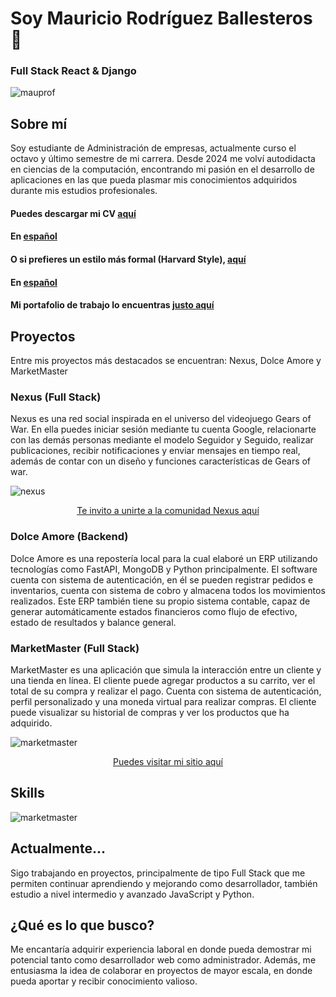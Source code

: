 # Soy Mauricio Rodríguez Ballesteros 👋
### Full Stack React & Django
<img src="https://github.com/user-attachments/assets/a4458b75-f4b7-4780-82a5-3b7ed4da67d4" alt="mauprof" width="full" />

## Sobre mí
Soy estudiante de Administración de empresas, actualmente curso el octavo y último semestre de mi carrera.
Desde 2024 me volví autodidacta en ciencias de la computación, encontrando mi pasión en el desarrollo de aplicaciones en las que pueda plasmar 
mis conocimientos adquiridos durante mis estudios profesionales.
#### Puedes descargar mi CV <a href="https://github.com/user-attachments/files/21132230/MauricioCV.pdf" download="Mauricio_CV"> aquí</a>
#### En <a href="https://github.com/user-attachments/files/21132249/MauricioCVEspanol.pdf"> español</a>
#### O si prefieres un estilo más formal (Harvard Style), <a href="https://github.com/user-attachments/files/21132236/MauricioHarvardCV.pdf" download="Mauricio_Harvard_CV"> aquí</a>
#### En <a href="https://github.com/user-attachments/files/21132251/MauricioHarvardCVEspanol.pdf"> español</a>
#### Mi portafolio de trabajo lo encuentras <a href="https://portafoliomauricio.netlify.app/">justo aquí</a>


## Proyectos
Entre mis proyectos más destacados se encuentran: Nexus, Dolce Amore y MarketMaster

### Nexus (Full Stack)
Nexus es una red social inspirada en el universo del videojuego Gears of War. En ella puedes iniciar sesión mediante tu cuenta Google, relacionarte con las demás personas mediante el modelo Seguidor y Seguido, realizar publicaciones, recibir notificaciones y enviar mensajes en tiempo real, además de contar con un diseño y funciones características de Gears of war.

<img src="https://github.com/user-attachments/assets/225c2e18-3005-47de-851f-23f9380e8301" alt="nexus" width="full" />
<p align="center" >
<a href="https://nexussn.netlify.app">Te invito a unirte a la comunidad Nexus aquí</a>
</p>

### Dolce Amore (Backend)
Dolce Amore es una repostería local para la cual elaboré un ERP utilizando tecnologías como FastAPI, MongoDB y Python principalmente.
El software cuenta con sistema de autenticación, en él se pueden registrar pedidos e inventarios, cuenta con sistema de cobro y almacena todos los movimientos realizados.
Este ERP también tiene su propio sistema contable, capaz de generar automáticamente estados financieros como flujo de efectivo, estado de resultados y balance general.

### MarketMaster (Full Stack)
MarketMaster es una aplicación que simula la interacción entre un cliente y una tienda en línea.
El cliente puede agregar productos a su carrito, ver el total de su compra y realizar el pago. Cuenta con sistema de autenticación, perfil personalizado y una moneda virtual para realizar compras.
El cliente puede visualizar su historial de compras y ver los productos que ha adquirido.

<img src="https://github.com/user-attachments/assets/22a79a9a-8a6c-4b52-bedd-cfe9f2c54c67" alt="marketmaster" width="full" />
<p align="center" >
<a href="https://marketmasterplus.netlify.app">Puedes visitar mi sitio aquí</a>
</p>

## Skills
<img src="https://github.com/user-attachments/assets/32108f65-aff4-4d34-89a7-e9e204b2fd2d" alt="marketmaster" width="full" />

## Actualmente...
Sigo trabajando en proyectos, principalmente de tipo Full Stack que me permiten continuar aprendiendo y mejorando como desarrollador, también estudio 
a nivel intermedio y avanzado JavaScript y Python.

## ¿Qué es lo que busco?
Me encantaría adquirir experiencia laboral en donde pueda demostrar mi potencial tanto como desarrollador web como administrador.
Además, me entusiasma la idea de colaborar en proyectos de mayor escala, en donde pueda aportar y recibir conocimiento valioso.


 
<!--
**MauricioXIV/MauricioXIV** is a ✨ _special_ ✨ repository because its `README.md` (this file) appears on your GitHub profile.


Here are some ideas to get you started:

- 🔭 I’m currently working on ...
- 🌱 I’m currently learning ...
- 👯 I’m looking to collaborate on ...
- 🤔 I’m looking for help with ...
- 💬 Ask me about ...
- 📫 How to reach me: ...
- 😄 Pronouns: ...
- ⚡ Fun fact: ...
-->
